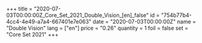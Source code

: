 +++
title = "2020-07-03T00:00:00Z_Core_Set_2021_Double_Vision_[en]_false"
id = "754b77b4-4cc4-4e49-a7a4-667401e7e063"
date = "2020-07-03T00:00:00Z"
name = "Double Vision"
lang = ["en"]
price = "0.26"
quantity = 1
foil = false
set = "Core Set 2021"
+++
